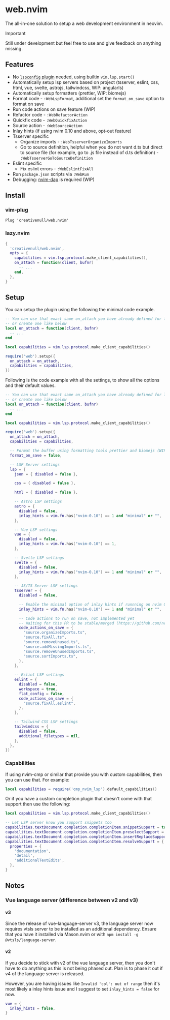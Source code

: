 # web.nvim

The all-in-one solution to setup a web development environment in neovim.

> [!IMPORTANT]
> Still under development but feel free to use and give feedback on anything missing.

## Features

- No [`lspconfig` plugin][lspconfig-url] needed, using builtin `vim.lsp.start()`
- Automatically setup lsp servers based on project (tsserver, eslint, css, html, vue, svelte, astrojs, tailwindcss, WIP: angularls)
- Automatically setup formatters (prettier, WIP: biomejs)
- Format code - `:WebLspFormat`, additional set the `format_on_save` option to format on save
- Run code actions on save feature (WIP)
- Refactor code - `:WebRefactorAction`
- Quickfix code - `:WebQuickfixAction`
- Source action - `:WebSourceAction`
- Inlay hints (if using nvim 0.10 and above, opt-out feature)
- Tsserver specific
  - Organize imports - `:WebTsserverOrganizeImports`
  - Go to source definition, helpful when you do not want d.ts but direct to source file (for example, go to .js file instead of d.ts definition) - `:WebTsserverGoToSourceDefinition`
- Eslint specific
  - Fix eslint errors - `:WebEslintFixAll`
- Run `package.json` scripts via `:WebRun`
- Debugging: [nvim-dap][nvim-dap-url] is required (WIP)

## Install

### vim-plug

```vimscript
Plug 'creativenull/web.nvim'
```


### lazy.nvim

```lua
{
  'creativenull/web.nvim',
  opts = {
    capabilities = vim.lsp.protocol.make_client_capabilities(),
    on_attach = function(client, bufnr)
      -- ...
    end,
  },
}
```

## Setup

You can setup the plugin using the following the minimal code example.

```lua
-- You can use that exact same on_attach you have already defined for lspconfig
-- or create one like below
local on_attach = function(client, bufnr)
  -- ...
end

local capabilities = vim.lsp.protocol.make_client_capabilities()

require('web').setup({
  on_attach = on_attach,
  capabilities = capabilities,
})
```

Following is the code example with all the settings, to show all the options and
their default values.

```lua
-- You can use that exact same on_attach you have already defined for lspconfig
-- or create one like below
local on_attach = function(client, bufnr)
  -- ...
end

local capabilities = vim.lsp.protocol.make_client_capabilities()

require('web').setup({
  on_attach = on_attach,
  capabilities = capabilities,

  -- Format the buffer using formatting tools prettier and biomejs (WIP), if available
  format_on_save = false,

  -- LSP Server settings
  lsp = {
    json = { disabled = false },

    css = { disabled = false },

    html = { disabled = false },

    -- Astro LSP settings
    astro = {
      disabled = false,
      inlay_hints = vim.fn.has("nvim-0.10") == 1 and "minimal" or "",
    },

    -- Vue LSP settings
    vue = {
      disabled = false,
      inlay_hints = vim.fn.has("nvim-0.10") == 1,
    },

    -- Svelte LSP settings
    svelte = {
      disabled = false,
      inlay_hints = vim.fn.has("nvim-0.10") == 1 and "minimal" or "",
    },

    -- JS/TS Server LSP settings
    tsserver = {
      disabled = false,

      -- Enable the minimal option of inlay hints if runnning on nvim 0.10 or above
      inlay_hints = vim.fn.has("nvim-0.10") == 1 and "minimal" or "",

      -- Code actions to run on save, not implemented yet
      -- Waiting for this PR to be stable/merged (https://github.com/neovim/neovim/pull/22598)
      code_actions_on_save = {
        "source.organizeImports.ts",
        "source.fixAll.ts",
        "source.removeUnused.ts",
        "source.addMissingImports.ts",
        "source.removeUnusedImports.ts",
        "source.sortImports.ts",
      },
    },

    -- Eslint LSP settings
    eslint = {
      disabled = false,
      workspace = true,
      flat_config = false,
      code_actions_on_save = {
        "source.fixAll.eslint",
      },
    },

    -- Tailwind CSS LSP settings
    tailwindcss = {
      disabled = false,
      additional_filetypes = nil,
    },
  },
})
```

### Capabilities

If using nvim-cmp or similar that provide you with custom capabilities, then you
can use that. For example:

```lua
local capabilities = require('cmp_nvim_lsp').default_capabilities()
```

Or if you have a custom completion plugin that doesn't come with that support
then use the following:

```lua
local capabilities = vim.lsp.protocol.make_client_capabilities()

-- Let LSP server know you support snippets too
capabilities.textDocument.completion.completionItem.snippetSupport = true
capabilities.textDocument.completion.completionItem.preselectSupport = true
capabilities.textDocument.completion.completionItem.insertReplaceSupport = true
capabilities.textDocument.completion.completionItem.resolveSupport = {
  properties = {
    'documentation',
    'detail',
    'additionalTextEdits',
  },
}
```

## Notes

### Vue language server (difference between v2 and v3)

#### v3

Since the release of vue-language-server v3, the language server now requires vtsls server to be installed as an
additional dependency. Ensure that you have it installed via Mason.nvim or with `npm install -g @vtsls/language-server`.

#### v2

If you decide to stick with v2 of the vue language server, then you don't have to do anything as this is not being
phased out. Plan is to phase it out if v4 of the language server is released.

However, you are having issues like `Invalid 'col': out of range` then it's most likely a inlay hints issue and I
suggest to set `inlay_hints = false` for now.

```lua
vue = {
  inlay_hints = false,
}
```

[lspconfig-url]: https://github.com/neovim/nvim-lspconfig
[mason-url]: https://github.com/williamboman/mason.nvim
[nvim-dap-url]: https://github.com/mfussenegger/nvim-dap
